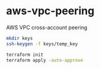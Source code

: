 # aws-vpc-peering

AWS VPC cross-account peering

```sh
mkdir keys
ssh-keygen -f keys/temp_key
```

```sh
terraform init
terraform apply -auto-approve
```
